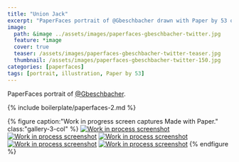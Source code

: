 ```yaml
---
title: "Union Jack"
excerpt: "PaperFaces portrait of @Gbeschbacher drawn with Paper by 53 on an iPad."
image: 
  path: &image ../assets/images/paperfaces-gbeschbacher-twitter.jpg 
  feature: *image
  cover: true
  teaser: /assets/images/paperfaces-gbeschbacher-twitter-teaser.jpg
  thumbnail: /assets/images/paperfaces-gbeschbacher-twitter-150.jpg
categories: [paperfaces]
tags: [portrait, illustration, Paper by 53]
---
```


PaperFaces portrait of [@Gbeschbacher](https://twitter.com/gbeschbacher).

{% include boilerplate/paperfaces-2.md %}

{% figure caption:"Work in progress screen captures Made with Paper." class:"gallery-3-col" %}
[![Work in process screenshot](/assets/images/paperfaces-gbeschbacher-process-1-600.jpg)](/assets/images/paperfaces-gbeschbacher-process-1-lg.jpg) [![Work in process screenshot](/assets/images/paperfaces-gbeschbacher-process-2-600.jpg)](/assets/images/paperfaces-gbeschbacher-process-2-lg.jpg) [![Work in process screenshot](/assets/images/paperfaces-gbeschbacher-process-3-600.jpg)](/assets/images/paperfaces-gbeschbacher-process-3-lg.jpg) [![Work in process screenshot](/assets/images/paperfaces-gbeschbacher-process-4-600.jpg)](/assets/images/paperfaces-gbeschbacher-process-4-lg.jpg) [![Work in process screenshot](/assets/images/paperfaces-gbeschbacher-process-5-600.jpg)](/assets/images/paperfaces-gbeschbacher-process-5-lg.jpg)
{% endfigure %}
